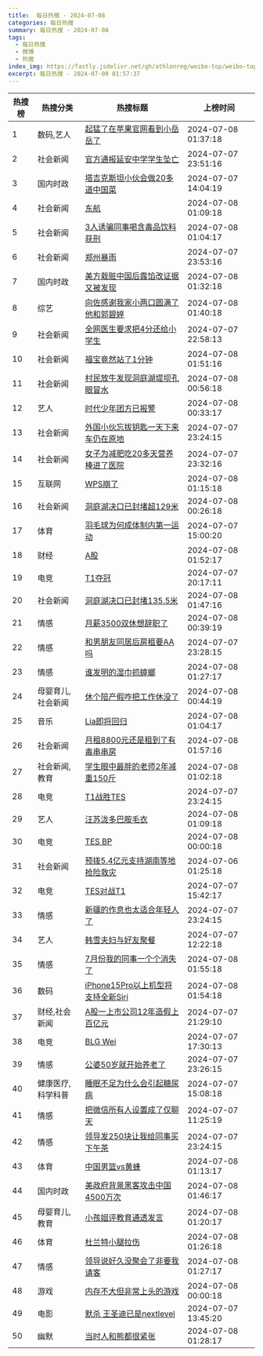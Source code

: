 ```yaml
---
title:  每日热搜 - 2024-07-08
categories: 每日热搜
summary: 每日热搜 - 2024-07-08
tags:
  - 每日热搜
  - 微博
  - 热搜
index_img: https://fastly.jsdelivr.net/gh/athlonreg/weibo-top/weibo-top.jpeg
excerpt: 每日热搜 - 2024-07-08 01:57:37
---
```


| 热搜榜 | 热搜分类 | 热搜标题 | 上榜时间 |
| --- | --- | --- | --- |
| 1 | 数码,艺人 | [起猛了在苹果官网看到小岳岳了](https://s.weibo.com/weibo?q=%23%E8%B5%B7%E7%8C%9B%E4%BA%86%E5%9C%A8%E8%8B%B9%E6%9E%9C%E5%AE%98%E7%BD%91%E7%9C%8B%E5%88%B0%E5%B0%8F%E5%B2%B3%E5%B2%B3%E4%BA%86%23) | 2024-07-08 01:37:18 | 
| 2 | 社会新闻 | [官方通报延安中学学生坠亡](https://s.weibo.com/weibo?q=%23%E5%AE%98%E6%96%B9%E9%80%9A%E6%8A%A5%E5%BB%B6%E5%AE%89%E4%B8%AD%E5%AD%A6%E5%AD%A6%E7%94%9F%E5%9D%A0%E4%BA%A1%23) | 2024-07-07 23:51:16 | 
| 3 | 国内时政 | [塔吉克斯坦小伙会做20多道中国菜](https://s.weibo.com/weibo?q=%23%E5%A1%94%E5%90%89%E5%85%8B%E6%96%AF%E5%9D%A6%E5%B0%8F%E4%BC%99%E4%BC%9A%E5%81%9A20%E5%A4%9A%E9%81%93%E4%B8%AD%E5%9B%BD%E8%8F%9C%23) | 2024-07-07 14:04:19 | 
| 4 | 社会新闻 | [东航](https://s.weibo.com/weibo?q=%23%E4%B8%9C%E8%88%AA%23) | 2024-07-08 01:09:18 | 
| 5 | 社会新闻 | [3人诱骗同事喝含毒品饮料获刑](https://s.weibo.com/weibo?q=%233%E4%BA%BA%E8%AF%B1%E9%AA%97%E5%90%8C%E4%BA%8B%E5%96%9D%E5%90%AB%E6%AF%92%E5%93%81%E9%A5%AE%E6%96%99%E8%8E%B7%E5%88%91%23) | 2024-07-08 01:04:17 | 
| 6 | 社会新闻 | [郑州暴雨](https://s.weibo.com/weibo?q=%23%E9%83%91%E5%B7%9E%E6%9A%B4%E9%9B%A8%23) | 2024-07-07 23:53:16 | 
| 7 | 国内时政 | [美方栽赃中国后露馅改证据又被发现](https://s.weibo.com/weibo?q=%23%E7%BE%8E%E6%96%B9%E6%A0%BD%E8%B5%83%E4%B8%AD%E5%9B%BD%E5%90%8E%E9%9C%B2%E9%A6%85%E6%94%B9%E8%AF%81%E6%8D%AE%E5%8F%88%E8%A2%AB%E5%8F%91%E7%8E%B0%23) | 2024-07-08 01:32:18 | 
| 8 | 综艺 | [向佐感谢我家小两口圆满了他和郭碧婷](https://s.weibo.com/weibo?q=%23%E5%90%91%E4%BD%90%E6%84%9F%E8%B0%A2%E6%88%91%E5%AE%B6%E5%B0%8F%E4%B8%A4%E5%8F%A3%E5%9C%86%E6%BB%A1%E4%BA%86%E4%BB%96%E5%92%8C%E9%83%AD%E7%A2%A7%E5%A9%B7%23) | 2024-07-08 01:40:18 | 
| 9 | 社会新闻 | [全网医生要求把4分还给小学生](https://s.weibo.com/weibo?q=%23%E5%85%A8%E7%BD%91%E5%8C%BB%E7%94%9F%E8%A6%81%E6%B1%82%E6%8A%8A4%E5%88%86%E8%BF%98%E7%BB%99%E5%B0%8F%E5%AD%A6%E7%94%9F%23) | 2024-07-07 22:58:13 | 
| 10 | 社会新闻 | [福宝竟然站了1分钟](https://s.weibo.com/weibo?q=%23%E7%A6%8F%E5%AE%9D%E7%AB%9F%E7%84%B6%E7%AB%99%E4%BA%861%E5%88%86%E9%92%9F%23) | 2024-07-08 01:51:16 | 
| 11 | 社会新闻 | [村民放牛发现洞庭湖堤坝孔眼冒水](https://s.weibo.com/weibo?q=%23%E6%9D%91%E6%B0%91%E6%94%BE%E7%89%9B%E5%8F%91%E7%8E%B0%E6%B4%9E%E5%BA%AD%E6%B9%96%E5%A0%A4%E5%9D%9D%E5%AD%94%E7%9C%BC%E5%86%92%E6%B0%B4%23) | 2024-07-08 00:56:18 | 
| 12 | 艺人 | [时代少年团方已报警](https://s.weibo.com/weibo?q=%23%E6%97%B6%E4%BB%A3%E5%B0%91%E5%B9%B4%E5%9B%A2%E6%96%B9%E5%B7%B2%E6%8A%A5%E8%AD%A6%23) | 2024-07-08 00:33:17 | 
| 13 | 社会新闻 | [外国小伙忘拔钥匙一天下来车仍在原地](https://s.weibo.com/weibo?q=%23%E5%A4%96%E5%9B%BD%E5%B0%8F%E4%BC%99%E5%BF%98%E6%8B%94%E9%92%A5%E5%8C%99%E4%B8%80%E5%A4%A9%E4%B8%8B%E6%9D%A5%E8%BD%A6%E4%BB%8D%E5%9C%A8%E5%8E%9F%E5%9C%B0%23) | 2024-07-07 23:24:15 | 
| 14 | 社会新闻 | [女子为减肥吃20多天营养棒进了医院](https://s.weibo.com/weibo?q=%23%E5%A5%B3%E5%AD%90%E4%B8%BA%E5%87%8F%E8%82%A5%E5%90%8320%E5%A4%9A%E5%A4%A9%E8%90%A5%E5%85%BB%E6%A3%92%E8%BF%9B%E4%BA%86%E5%8C%BB%E9%99%A2%23) | 2024-07-07 23:32:16 | 
| 15 | 互联网 | [WPS崩了](https://s.weibo.com/weibo?q=%23WPS%E5%B4%A9%E4%BA%86%23) | 2024-07-08 01:15:18 | 
| 16 | 社会新闻 | [洞庭湖决口已封堵超129米](https://s.weibo.com/weibo?q=%23%E6%B4%9E%E5%BA%AD%E6%B9%96%E5%86%B3%E5%8F%A3%E5%B7%B2%E5%B0%81%E5%A0%B5%E8%B6%85129%E7%B1%B3%23) | 2024-07-08 00:26:18 | 
| 17 | 体育 | [羽毛球为何成体制内第一运动](https://s.weibo.com/weibo?q=%23%E7%BE%BD%E6%AF%9B%E7%90%83%E4%B8%BA%E4%BD%95%E6%88%90%E4%BD%93%E5%88%B6%E5%86%85%E7%AC%AC%E4%B8%80%E8%BF%90%E5%8A%A8%23) | 2024-07-07 15:00:20 | 
| 18 | 财经 | [A股](https://s.weibo.com/weibo?q=%23A%E8%82%A1%23) | 2024-07-08 01:52:17 | 
| 19 | 电竞 | [T1夺冠](https://s.weibo.com/weibo?q=%23T1%E5%A4%BA%E5%86%A0%23) | 2024-07-07 20:17:11 | 
| 20 | 社会新闻 | [洞庭湖决口已封堵135.5米](https://s.weibo.com/weibo?q=%23%E6%B4%9E%E5%BA%AD%E6%B9%96%E5%86%B3%E5%8F%A3%E5%B7%B2%E5%B0%81%E5%A0%B5135.5%E7%B1%B3%23) | 2024-07-08 01:47:16 | 
| 21 | 情感 | [月薪3500双休想辞职了](https://s.weibo.com/weibo?q=%23%E6%9C%88%E8%96%AA3500%E5%8F%8C%E4%BC%91%E6%83%B3%E8%BE%9E%E8%81%8C%E4%BA%86%23) | 2024-07-08 00:39:19 | 
| 22 | 情感 | [和男朋友同居后房租要AA吗](https://s.weibo.com/weibo?q=%23%E5%92%8C%E7%94%B7%E6%9C%8B%E5%8F%8B%E5%90%8C%E5%B1%85%E5%90%8E%E6%88%BF%E7%A7%9F%E8%A6%81AA%E5%90%97%23) | 2024-07-07 23:28:15 | 
| 23 | 情感 | [谁发明的湿巾抓蟑螂](https://s.weibo.com/weibo?q=%23%E8%B0%81%E5%8F%91%E6%98%8E%E7%9A%84%E6%B9%BF%E5%B7%BE%E6%8A%93%E8%9F%91%E8%9E%82%23) | 2024-07-08 01:27:17 | 
| 24 | 母婴育儿,社会新闻 | [休个陪产假咋把工作休没了](https://s.weibo.com/weibo?q=%23%E4%BC%91%E4%B8%AA%E9%99%AA%E4%BA%A7%E5%81%87%E5%92%8B%E6%8A%8A%E5%B7%A5%E4%BD%9C%E4%BC%91%E6%B2%A1%E4%BA%86%23) | 2024-07-08 00:44:19 | 
| 25 | 音乐 | [Lia即将回归](https://s.weibo.com/weibo?q=%23Lia%E5%8D%B3%E5%B0%86%E5%9B%9E%E5%BD%92%23) | 2024-07-08 01:04:17 | 
| 26 | 社会新闻 | [月租8800元还是租到了有毒串串房](https://s.weibo.com/weibo?q=%23%E6%9C%88%E7%A7%9F8800%E5%85%83%E8%BF%98%E6%98%AF%E7%A7%9F%E5%88%B0%E4%BA%86%E6%9C%89%E6%AF%92%E4%B8%B2%E4%B8%B2%E6%88%BF%23) | 2024-07-08 01:57:16 | 
| 27 | 社会新闻,教育 | [学生眼中最胖的老师2年减重150斤](https://s.weibo.com/weibo?q=%23%E5%AD%A6%E7%94%9F%E7%9C%BC%E4%B8%AD%E6%9C%80%E8%83%96%E7%9A%84%E8%80%81%E5%B8%882%E5%B9%B4%E5%87%8F%E9%87%8D150%E6%96%A4%23) | 2024-07-08 01:02:18 | 
| 28 | 电竞 | [T1战胜TES](https://s.weibo.com/weibo?q=%23T1%E6%88%98%E8%83%9CTES%23) | 2024-07-07 23:24:15 | 
| 29 | 艺人 | [汪苏泷多巴胺毛衣](https://s.weibo.com/weibo?q=%23%E6%B1%AA%E8%8B%8F%E6%B3%B7%E5%A4%9A%E5%B7%B4%E8%83%BA%E6%AF%9B%E8%A1%A3%23) | 2024-07-08 01:09:18 | 
| 30 | 电竞 | [TES BP](https://s.weibo.com/weibo?q=%23TES+BP%23) | 2024-07-08 00:00:18 | 
| 31 | 社会新闻 | [预拨5.4亿元支持湖南等地抢险救灾](https://s.weibo.com/weibo?q=%23%E9%A2%84%E6%8B%A85.4%E4%BA%BF%E5%85%83%E6%94%AF%E6%8C%81%E6%B9%96%E5%8D%97%E7%AD%89%E5%9C%B0%E6%8A%A2%E9%99%A9%E6%95%91%E7%81%BE%23) | 2024-07-06 01:25:18 | 
| 32 | 电竞 | [TES对战T1](https://s.weibo.com/weibo?q=%23TES%E5%AF%B9%E6%88%98T1%23) | 2024-07-07 15:42:17 | 
| 33 | 情感 | [新疆的作息也太适合年轻人了](https://s.weibo.com/weibo?q=%23%E6%96%B0%E7%96%86%E7%9A%84%E4%BD%9C%E6%81%AF%E4%B9%9F%E5%A4%AA%E9%80%82%E5%90%88%E5%B9%B4%E8%BD%BB%E4%BA%BA%E4%BA%86%23) | 2024-07-07 23:24:15 | 
| 34 | 艺人 | [韩雪夫妇与好友聚餐](https://s.weibo.com/weibo?q=%23%E9%9F%A9%E9%9B%AA%E5%A4%AB%E5%A6%87%E4%B8%8E%E5%A5%BD%E5%8F%8B%E8%81%9A%E9%A4%90%23) | 2024-07-07 12:22:18 | 
| 35 | 情感 | [7月份我的同事一个个消失了](https://s.weibo.com/weibo?q=%237%E6%9C%88%E4%BB%BD%E6%88%91%E7%9A%84%E5%90%8C%E4%BA%8B%E4%B8%80%E4%B8%AA%E4%B8%AA%E6%B6%88%E5%A4%B1%E4%BA%86%23) | 2024-07-08 01:55:18 | 
| 36 | 数码 | [iPhone15Pro以上机型将支持全新Siri](https://s.weibo.com/weibo?q=%23iPhone15Pro%E4%BB%A5%E4%B8%8A%E6%9C%BA%E5%9E%8B%E5%B0%86%E6%94%AF%E6%8C%81%E5%85%A8%E6%96%B0Siri%23) | 2024-07-08 01:54:18 | 
| 37 | 财经,社会新闻 | [A股一上市公司12年造假上百亿元](https://s.weibo.com/weibo?q=%23A%E8%82%A1%E4%B8%80%E4%B8%8A%E5%B8%82%E5%85%AC%E5%8F%B812%E5%B9%B4%E9%80%A0%E5%81%87%E4%B8%8A%E7%99%BE%E4%BA%BF%E5%85%83%23) | 2024-07-07 21:29:10 | 
| 38 | 电竞 | [BLG Wei](https://s.weibo.com/weibo?q=%23BLG+Wei%23) | 2024-07-07 17:30:13 | 
| 39 | 情感 | [公婆50岁就开始养老了](https://s.weibo.com/weibo?q=%23%E5%85%AC%E5%A9%8650%E5%B2%81%E5%B0%B1%E5%BC%80%E5%A7%8B%E5%85%BB%E8%80%81%E4%BA%86%23) | 2024-07-07 23:26:15 | 
| 40 | 健康医疗,科学科普 | [睡眠不足为什么会引起糖尿病](https://s.weibo.com/weibo?q=%23%E7%9D%A1%E7%9C%A0%E4%B8%8D%E8%B6%B3%E4%B8%BA%E4%BB%80%E4%B9%88%E4%BC%9A%E5%BC%95%E8%B5%B7%E7%B3%96%E5%B0%BF%E7%97%85%23) | 2024-07-07 15:08:18 | 
| 41 | 情感 | [把微信所有人设置成了仅聊天](https://s.weibo.com/weibo?q=%23%E6%8A%8A%E5%BE%AE%E4%BF%A1%E6%89%80%E6%9C%89%E4%BA%BA%E8%AE%BE%E7%BD%AE%E6%88%90%E4%BA%86%E4%BB%85%E8%81%8A%E5%A4%A9%23) | 2024-07-07 11:25:19 | 
| 42 | 情感 | [领导发250块让我给同事买下午茶](https://s.weibo.com/weibo?q=%23%E9%A2%86%E5%AF%BC%E5%8F%91250%E5%9D%97%E8%AE%A9%E6%88%91%E7%BB%99%E5%90%8C%E4%BA%8B%E4%B9%B0%E4%B8%8B%E5%8D%88%E8%8C%B6%23) | 2024-07-07 23:24:15 | 
| 43 | 体育 | [中国男篮vs黄蜂](https://s.weibo.com/weibo?q=%23%E4%B8%AD%E5%9B%BD%E7%94%B7%E7%AF%AEvs%E9%BB%84%E8%9C%82%23) | 2024-07-08 01:13:17 | 
| 44 | 国内时政 | [美政府背景黑客攻击中国4500万次](https://s.weibo.com/weibo?q=%23%E7%BE%8E%E6%94%BF%E5%BA%9C%E8%83%8C%E6%99%AF%E9%BB%91%E5%AE%A2%E6%94%BB%E5%87%BB%E4%B8%AD%E5%9B%BD4500%E4%B8%87%E6%AC%A1%23) | 2024-07-08 01:46:17 | 
| 45 | 母婴育儿,教育 | [小孩姐评教育通透发言](https://s.weibo.com/weibo?q=%23%E5%B0%8F%E5%AD%A9%E5%A7%90%E8%AF%84%E6%95%99%E8%82%B2%E9%80%9A%E9%80%8F%E5%8F%91%E8%A8%80%23) | 2024-07-08 01:20:17 | 
| 46 | 体育 | [杜兰特小腿拉伤](https://s.weibo.com/weibo?q=%23%E6%9D%9C%E5%85%B0%E7%89%B9%E5%B0%8F%E8%85%BF%E6%8B%89%E4%BC%A4%23) | 2024-07-08 01:26:18 | 
| 47 | 情感 | [领导说好久没聚会了非要我请客](https://s.weibo.com/weibo?q=%23%E9%A2%86%E5%AF%BC%E8%AF%B4%E5%A5%BD%E4%B9%85%E6%B2%A1%E8%81%9A%E4%BC%9A%E4%BA%86%E9%9D%9E%E8%A6%81%E6%88%91%E8%AF%B7%E5%AE%A2%23) | 2024-07-08 01:27:17 | 
| 48 | 游戏 | [内存不大但非常上头的游戏](https://s.weibo.com/weibo?q=%23%E5%86%85%E5%AD%98%E4%B8%8D%E5%A4%A7%E4%BD%86%E9%9D%9E%E5%B8%B8%E4%B8%8A%E5%A4%B4%E7%9A%84%E6%B8%B8%E6%88%8F%23) | 2024-07-08 00:00:18 | 
| 49 | 电影 | [默杀 王圣迪已是nextlevel](https://s.weibo.com/weibo?q=%23%E9%BB%98%E6%9D%80+%E7%8E%8B%E5%9C%A3%E8%BF%AA%E5%B7%B2%E6%98%AFnextlevel%23) | 2024-07-07 13:45:20 | 
| 50 | 幽默 | [当时人和熊都很紧张](https://s.weibo.com/weibo?q=%23%E5%BD%93%E6%97%B6%E4%BA%BA%E5%92%8C%E7%86%8A%E9%83%BD%E5%BE%88%E7%B4%A7%E5%BC%A0%23) | 2024-07-08 01:28:17 | 
